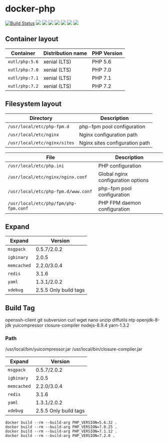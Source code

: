 # docker-php 

[![Build Status](https://travis-ci.org/xutl/docker-php.svg?branch=master)](https://travis-ci.org/xutl/docker-php) ![](https://img.shields.io/badge/PHP-5.6.32-brightgreen.svg) ![](https://img.shields.io/badge/PHP-7.0.26-brightgreen.svg) ![](https://img.shields.io/badge/PHP-7.1.12-brightgreen.svg) ![](https://img.shields.io/badge/PHP-7.2.0-brightgreen.svg) ![](https://img.shields.io/badge/Ubuntu-xenial-brightgreen.svg) ![](https://img.shields.io/docker/stars/xutl/php.svg) ![](https://img.shields.io/docker/pulls/xutl/php.svg)

## Container layout

Container                               | Distribution name        | PHP Version
--------------------------------------- | ------------------------ | --------------
`xutl/php:5.6`      | xenial (LTS)             | PHP 5.6
`xutl/php:7.0`      | xenial (LTS)             | PHP 7.0
`xutl/php:7.1`      | xenial (LTS)             | PHP 7.1
`xutl/php:7.2`      | xenial (LTS)             | PHP 7.2

## Filesystem layout

Directory                       | Description
------------------------------- | ------------------------------------------------------------------------------
`/usr/local/etc/php-fpm.d`       | php-fpm pool configuration
`/usr/local/etc/nginx`           | Nginx configuration path
`/usr/local/etc/nginx/sites`     | Nginx sites configuration path

File                                                | Description
--------------------------------------------------- | ------------------------------------------------------------------------------
`/usr/local/etc/php.ini`                          | PHP configuration
`/usr/local/etc/nginx/nginx.conf`                 | Global nginx configuration options
`/usr/local/etc/php-fpm.d/www.conf`               | php-fpm pool configuration
`/usr/local/etc/php/fpm/php-fpm.conf`             | PHP FPM daemon configuration

## Expand

Expand                                                | Version
--------------------------------------------------- | ------------------------------------------------------------------------------
`msgpack`                          | 0.5.7/2.0.2
`igbinary`                 | 2.0.5
`memcached`               | 2.2.0/3.0.4
`redis`             | 3.1.6
`yaml`             | 1.3.1/2.0.2
`xdebug`             | 2.5.5 Only build tags

## Build Tag

openssh-client git subversion curl wget nano unzip diffutils ntp openjdk-8-jdk yuicompressor closure-compiler nodejs-8.9.4 yarn-1.3.2

### Path
/usr/local/bin/yuicompressor.jar
/usr/local/bin/closure-compiler.jar


Expand                                                | Version
--------------------------------------------------- | ------------------------------------------------------------------------------
`msgpack`                          | 0.5.7/2.0.2
`igbinary`                 | 2.0.5
`memcached`               | 2.2.0/3.0.4
`redis`             | 3.1.6
`yaml`             | 1.3.1/2.0.2
`xdebug`             | 2.5.5 Only build tags

```shell
docker build --rm --build-arg PHP_VERSION=5.6.32 .
docker build --rm --build-arg PHP_VERSION=7.0.25 .
docker build --rm --build-arg PHP_VERSION=7.1.12 .
docker build --rm --build-arg PHP_VERSION=7.2.0 .
```